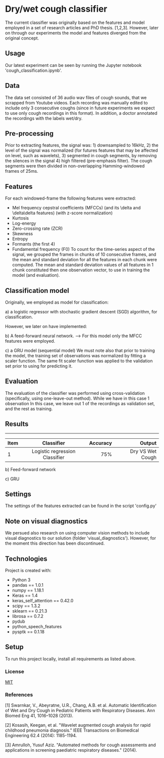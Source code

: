 # Dry/wet cough classifier

The current classifier was originally based on the features and model employed in a set of research articles and PhD thesis. [1,2,3]. However, later on through our experiments the model and features diverged from the original concept.
## Usage
Our latest experiment can be seen by running the Jupyter notebook 'cough_classification.ipynb'.

## Data 
The data set consisted of 36 audio wav files of cough sounds, that we scrapped from Youtube videos. Each recording was manually edited to include only 3 consecutive coughs (since in future experiments we expect to use only cough recordings in this format). In addition, a doctor annotated the recordings with the labels wet/dry.

## Pre-processing
Prior to extracting features, the signal was: 1) downsampled to 16kHz, 2) the level of the signal was normalized (for futures features that may be affected on level, such as wavelets), 3) segmented in cough segments, by removing the silences in the signal 4) high filtered (pre-emphasis filter).
The cough segments were then divided in non-overlapping Hamming-windowed frames of 25ms.
## Features
For each windowed-frame the following features were extracted:
* Mel frequency cepstral coefficients (MFCCs) (and its \delta and \delta\delta features) 
(with z-score normalization)
* Kurtosis
* Log-energy
* Zero-crossing rate (ZCR)
* Skewness
* Entropy
* Formants (the first 4)
* Fundamental frequency (F0)
To count for the time-series aspect of the signal, we grouped the frames in chunks of 10 consecutive frames, and the mean and standard deviation for all the features in each chunk were computed. The mean and standard deviation values of all features in 1 chunk constituted then one observation vector, to use in training the model (and evaluation).
## Classification model 
Originally, we employed as model for classification:

a) a logistic regressor with stochastic gradient descent (SGD) algorithm, for classification. 

However, we later on have implemented:

b) A feed-forward neural network. --> For this model only the MFCC features were employed.

c) a GRU model (sequential model)
We must note also that prior to training the model, the training set of observations was normalized by fitting a scaler function. The same fit scaler function was applied to the validation set prior to using for predicting it.

## Evaluation
The evaluation of the classifier was performed using cross-validation (specifically, using one-leave-out method). While we have in this case 1 observation
In this case, we leave out 1 of the recordings as validation set, and the rest as training.

## Results

---
| Item      |    Classifier    | Accuracy |     Output  |
| ------------- |:-------------:| -----:| --------:|
| 1       |     Logistic regression Classifier       | 75%| Dry VS Wet Cough 

b) Feed-forward network


c) GRU


## Settings
The settings of the features extracted can be found in the script 'config.py'

## Note on visual diagnostics
We persued also research on using computer vision methods to include visual diagnostics to our solution (folder 'visual_diagnostics'). However, for the moment this direction has been discontinued.

## Technologies
Project is created with:
* Python 3
* pandas == 1.0.1
* numpy == 1.18.1
* Keras == 1.4
* keras_self_attention == 0.42.0
* scipy == 1.3.2
* sklearn == 0.21.3
* librosa == 0.7.2 
* pydub
* python_speech_features
* pysptk == 0.1.18

## Setup

To run this project locally, install all requirements as listed above.

### License
[MIT](https://choosealicense.com/licenses/mit/)

### References
[1] Swarnkar, V., Abeyratne, U.R., Chang, A.B. et al. Automatic Identification of Wet and Dry Cough in Pediatric Patients with Respiratory Diseases. Ann Biomed Eng 41, 1016–1028 (2013).

[2] Kosasih, Keegan, et al. "Wavelet augmented cough analysis for rapid childhood pneumonia diagnosis." IEEE Transactions on Biomedical Engineering 62.4 (2014): 1185-1194.

[3] Amrulloh, Yusuf Aziz. "Automated methods for cough assessments and applications in screening paediatric respiratory diseases." (2014).
